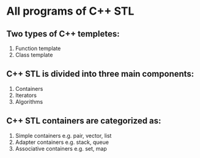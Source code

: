 # All programs of C++ STL

## Two types of C++ templetes:
1. Function template
2. Class template

## C++ STL is divided into three main components:
1. Containers
2. Iterators
3. Algorithms

## C++ STL containers are categorized as:
1. Simple containers e.g. pair, vector, list
2. Adapter containers e.g. stack, queue
3. Associative containers e.g. set, map
